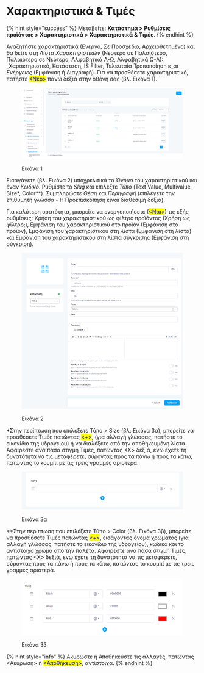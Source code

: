 # Χαρακτηριστικά & Τιμές

{% hint style="success" %}
Μεταβείτε: **Κατάστημα > Ρυθμίσεις προϊόντος > Χαρακτηριστικά > Χαρακτηριστικά & Τιμές**.
{% endhint %}

Αναζητήστε χαρακτηριστικά (Ενεργό, Σε Προσχέδιο, Αρχειοθετημένο) και θα δείτε στη _Λίστα Χαρακτηριστικών_ (Νεοτερο σε Παλαιότερο, Παλαιότερο σε Νεότερο, Αλφαβητικά Α-Ω, Αλφαβητικά Ω-Α): _Χαρακτηριστικό, Κατάσταση, IS Filter, Τελευταία Τροποποίηση κ_αι _Ενέργειες_ (Εμφάνιση ή Διαγραφή). Για να προσθέσετε χαρακτηριστικό, πατήστε <mark style="color:blue;"><Νέο></mark> πάνω δεξιά στην οθόνη σας (βλ. Εικόνα 1).

<figure><img src="../../../.gitbook/assets/ScreenHunter 668.png" alt=""><figcaption><p>Εικόνα 1</p></figcaption></figure>



Εισαγάγετε (βλ. Εικόνα 2) υποχρεωτικά το _Όνομα_ του χαρακτηριστικού και έναν _Κωδικό_. Ρυθμίστε το _Slug_ και επιλέξτε _Τύπο_ (Text Value, Multivalue, Size\*, Color\*\*). Συμπληρώστε _Θέση_ και _Περιγραφή_ (επιλέγετε την επιθυμητή γλώσσα - Η Προεπισκόπηση είναι διαθέσιμη δεξιά).

Για καλύτερη ορατότητα, μπορείτε να ενεργοποιήσετε (<mark style="color:blue;"><Ναι></mark>) τις εξής ρυθμίσεις: Χρήση του χαρακτηριστικού ως φίλτρο προϊόντος (Χρήση ως φίλτρο;), Εμφάνιση του χαρακτηριστικού στο προϊόν (Εμφάνιση στο προϊόν), Εμφάνιση του χαρακτηριστικού στη _λίστα_ (Εμφάνιση στη λίστα) και Εμφάνιση του χαρακτηριστικού στη λίστα σύγκρισης (Εμφάνιση στη σύγκριση).

<figure><img src="../../../.gitbook/assets/ScreenHunter 669.png" alt=""><figcaption><p>Εικόνα 2</p></figcaption></figure>

\*Στην περίπτωση που επιλεξετε Τύπο > Size (βλ. Εικόνα 3α), μπορείτε να προσθέσετε Τιμές πατώντας <mark style="color:blue;"><+></mark>, (για αλλαγή γλώσσας, πατήστε το εικονίδιο της υδρογείου) ή να διαλέξετε από την αποθηκευμένη λίστα. Αφαιρέστε ανά πάσα στιγμή Τιμές, πατώντας <Χ> δεξιά, ενώ έχετε τη δυνατότητα να τις μεταφέρετε, σύροντας προς τα πάνω ή προς τα κάτω, πατώντας το κουμπί με τις τρεις γραμμές αριστερά.

<figure><img src="../../../.gitbook/assets/ScreenHunter 77.png" alt="" width="563"><figcaption><p>Εικόνα 3α</p></figcaption></figure>

\*\*Στην περίπτωση που επιλέξετε Τύπο > Color (βλ. Εικόνα 3β), μπορείτε να προσθέσετε Τιμές πατώντας <mark style="color:blue;"><+></mark>, εισάγοντας όνομα χρώματος (για αλλαγή γλώσσας, πατήστε το εικονίδιο της υδρογείου), κωδικό και το αντίστοιχο χρώμα από την παλέτα. Αφαιρέστε ανά πάσα στιγμή Τιμές, πατώντας <Χ> δεξιά, ενώ έχετε τη δυνατότητα να τις μεταφέρετε, σύροντας προς τα πάνω ή προς τα κάτω, πατώντας το κουμπί με τις τρεις γραμμές αριστερά.

<figure><img src="../../../.gitbook/assets/ScreenHunter 674.png" alt="" width="563"><figcaption><p>Εικόνα 3β</p></figcaption></figure>

{% hint style="info" %}
Ακυρώστε ή Αποθηκεύστε τις αλλαγές, πατώντας <Ακύρωση> ή <mark style="color:blue;"><Αποθήκευση></mark>, αντίστοιχα.
{% endhint %}

